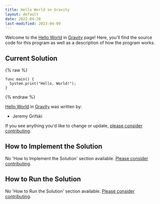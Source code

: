 ```yaml
---
title: Hello World in Gravity
layout: default
date: 2022-04-28
last-modified: 2023-04-09
---
```


Welcome to the [Hello World](https://sampleprograms.io/projects/hello-world) in [Gravity](https://sampleprograms.io/languages/gravity) page! Here, you'll find the source code for this program as well as a description of how the program works.

## Current Solution

{% raw %}

```gravity
func main() {
  System.print("Hello, World!");
}
```

{% endraw %}

[Hello World](https://sampleprograms.io/projects/hello-world) in [Gravity](https://sampleprograms.io/languages/gravity) was written by:

- Jeremy Grifski

If you see anything you'd like to change or update, [please consider contributing](https://github.com/TheRenegadeCoder/sample-programs).

## How to Implement the Solution

No 'How to Implement the Solution' section available. [Please consider contributing](https://github.com/TheRenegadeCoder/sample-programs-website).

## How to Run the Solution

No 'How to Run the Solution' section available. [Please consider contributing](https://github.com/TheRenegadeCoder/sample-programs-website).